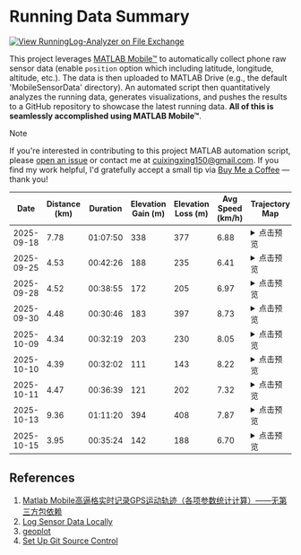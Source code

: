 # Running Data Summary

[![View RunningLog-Analyzer on File Exchange](https://www.mathworks.com/matlabcentral/images/matlab-file-exchange.svg)](https://www.mathworks.com/matlabcentral/fileexchange/182187-runninglog-analyzer)

This project leverages [MATLAB Mobile™](https://www.mathworks.com/products/matlab-mobile.html) to automatically collect phone raw sensor data (enable `position` option which including latitude, longitude, altitude, etc.). The data is then uploaded to MATLAB Drive (e.g., the default 'MobileSensorData' directory). An automated script then quantitatively analyzes the running data, generates visualizations, and pushes the results to a GitHub repository to showcase the latest running data. **All of this is seamlessly accomplished using MATLAB Mobile™**.

> [!NOTE]
> If you're interested in contributing to this project MATLAB automation script, please [open an issue](https://github.com/cuixing158/RunningLog-Analyzer/issues) or contact me at cuixingxing150@gmail.com. If you find my work helpful, I'd gratefully accept a small tip via [Buy Me a Coffee](https://raw.githubusercontent.com/cuixing158/OpticalFlow-Visualization/refs/heads/main/README_media/sponsors.jpg) — thank you!


| Date | Distance (km) | Duration | Elevation Gain (m) | Elevation Loss (m) | Avg Speed (km/h) | Trajectory Map | Altitude-Speed Plot | Speed Histogram |
|------|---------------|----------|--------------------|--------------------|------------------|----------------|---------------------|-----------------|
| 2025-09-18 | 7.78 | 01:07:50 | 338 | 377 | 6.88 | <details><summary>点击预览</summary><img src="./images/2025-09-18_gps_trajectory.jpg" alt="Trajectory" width="600" /></details> | <details><summary>点击预览</summary><img src="./images/2025-09-18_altitude_speed.jpg" alt="Altitude-Speed" width="600" /></details> | <details><summary>点击预览</summary><img src="./images/2025-09-18_speed_histogram.jpg" alt="Speed Histogram" width="600" /></details> |
| 2025-09-25 | 4.53 | 00:42:26 | 188 | 235 | 6.41 | <details><summary>点击预览</summary><img src="./images/2025-09-25_gps_trajectory.jpg" alt="Trajectory" width="600" /></details> | <details><summary>点击预览</summary><img src="./images/2025-09-25_altitude_speed.jpg" alt="Altitude-Speed" width="600" /></details> | <details><summary>点击预览</summary><img src="./images/2025-09-25_speed_histogram.jpg" alt="Speed Histogram" width="600" /></details> |
| 2025-09-28 | 4.52 | 00:38:55 | 172 | 205 | 6.97 | <details><summary>点击预览</summary><img src="./images/2025-09-28_gps_trajectory.jpg" alt="Trajectory" width="600" /></details> | <details><summary>点击预览</summary><img src="./images/2025-09-28_altitude_speed.jpg" alt="Altitude-Speed" width="600" /></details> | <details><summary>点击预览</summary><img src="./images/2025-09-28_speed_histogram.jpg" alt="Speed Histogram" width="600" /></details> |
| 2025-09-30 | 4.48 | 00:30:46 | 183 | 397 | 8.73 | <details><summary>点击预览</summary><img src="./images/2025-09-30_gps_trajectory.jpg" alt="Trajectory" width="600" /></details> | <details><summary>点击预览</summary><img src="./images/2025-09-30_altitude_speed.jpg" alt="Altitude-Speed" width="600" /></details> | <details><summary>点击预览</summary><img src="./images/2025-09-30_speed_histogram.jpg" alt="Speed Histogram" width="600" /></details> |
| 2025-10-09 | 4.34 | 00:32:19 | 203 | 230 | 8.05 | <details><summary>点击预览</summary><img src="./images/2025-10-09_gps_trajectory.jpg" alt="Trajectory" width="600" /></details> | <details><summary>点击预览</summary><img src="./images/2025-10-09_altitude_speed.jpg" alt="Altitude-Speed" width="600" /></details> | <details><summary>点击预览</summary><img src="./images/2025-10-09_speed_histogram.jpg" alt="Speed Histogram" width="600" /></details> |
| 2025-10-10 | 4.39 | 00:32:02 | 111 | 143 | 8.22 | <details><summary>点击预览</summary><img src="./images/2025-10-10_gps_trajectory.jpg" alt="Trajectory" width="600" /></details> | <details><summary>点击预览</summary><img src="./images/2025-10-10_altitude_speed.jpg" alt="Altitude-Speed" width="600" /></details> | <details><summary>点击预览</summary><img src="./images/2025-10-10_speed_histogram.jpg" alt="Speed Histogram" width="600" /></details> |
| 2025-10-11 | 4.47 | 00:36:39 | 121 | 202 | 7.32 | <details><summary>点击预览</summary><img src="./images/2025-10-11_gps_trajectory.jpg" alt="Trajectory" width="600" /></details> | <details><summary>点击预览</summary><img src="./images/2025-10-11_altitude_speed.jpg" alt="Altitude-Speed" width="600" /></details> | <details><summary>点击预览</summary><img src="./images/2025-10-11_speed_histogram.jpg" alt="Speed Histogram" width="600" /></details> |
| 2025-10-13 | 9.36 | 01:11:20 | 394 | 408 | 7.87 | <details><summary>点击预览</summary><img src="./images/2025-10-13_gps_trajectory.jpg" alt="Trajectory" width="600" /></details> | <details><summary>点击预览</summary><img src="./images/2025-10-13_altitude_speed.jpg" alt="Altitude-Speed" width="600" /></details> | <details><summary>点击预览</summary><img src="./images/2025-10-13_speed_histogram.jpg" alt="Speed Histogram" width="600" /></details> |
| 2025-10-15 | 3.95 | 00:35:24 | 142 | 188 | 6.70 | <details><summary>点击预览</summary><img src="./images/2025-10-15_gps_trajectory.jpg" alt="Trajectory" width="600" /></details> | <details><summary>点击预览</summary><img src="./images/2025-10-15_altitude_speed.jpg" alt="Altitude-Speed" width="600" /></details> | <details><summary>点击预览</summary><img src="./images/2025-10-15_speed_histogram.jpg" alt="Speed Histogram" width="600" /></details> |



## References
1. [Matlab Mobile高逼格实时记录GPS运动轨迹（各项参数统计计算）——无第三方包依赖](https://zhuanlan.zhihu.com/p/126242819)
2. [Log Sensor Data Locally](https://www.mathworks.com/help/matlabmobile/ug/log-sensor-data-locally.html)
3. [geoplot](https://www.mathworks.com/help/matlab/ref/geoplot.html)
4. [Set Up Git Source Control](https://www.mathworks.com/help/matlab/matlab_prog/set-up-git-source-control.html)
